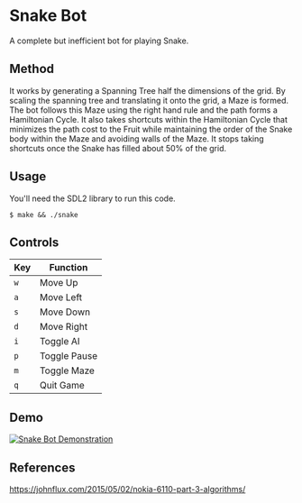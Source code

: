 # Snake Bot
A complete but inefficient bot for playing Snake.

## Method
It works by generating a Spanning Tree half the dimensions of the grid. By scaling the spanning tree and translating it onto the grid, a Maze is formed. The bot follows this Maze using the right hand rule and the path forms a Hamiltonian Cycle. It also takes shortcuts within the Hamiltonian Cycle that minimizes the path cost to the Fruit while maintaining the order of the Snake body within the Maze and avoiding walls of the Maze. It stops taking shortcuts once the Snake has filled about 50% of the grid.

## Usage
You'll need the SDL2 library to run this code.
```shell
$ make && ./snake
```
## Controls
| Key | Function    |
|-----|-------------|
| `w` | Move Up     |
| `a` | Move Left   |
| `s` | Move Down   |
| `d` | Move Right  |
| `i` | Toggle AI   |
| `p` | Toggle Pause|
| `m` | Toggle Maze |
| `q` | Quit Game   |

## Demo
[![Snake Bot Demonstration](https://img.youtube.com/vi/7uDgJv9nNlk/0.jpg)](https://www.youtube.com/watch?v=7uDgJv9nNlk)

## References
https://johnflux.com/2015/05/02/nokia-6110-part-3-algorithms/
